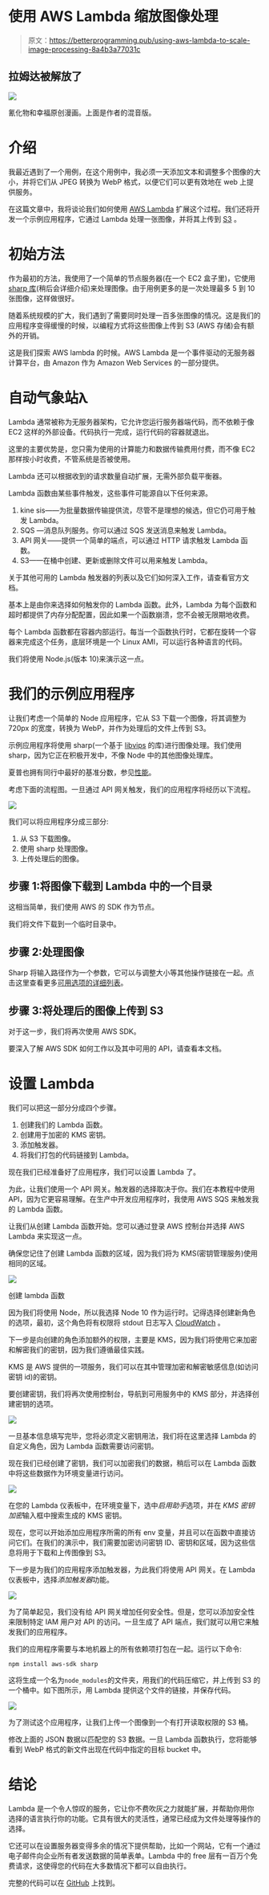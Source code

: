# 使用 AWS Lambda 缩放图像处理

> 原文：<https://betterprogramming.pub/using-aws-lambda-to-scale-image-processing-8a4b3a77031c>

## 拉姆达被解放了

![](img/de082a4ed30d3d0ad04d6e1ac068c2ef.png)

氰化物和幸福原创漫画。上面是作者的混音版。

# 介绍

我最近遇到了一个用例，在这个用例中，我必须一天添加文本和调整多个图像的大小，并将它们从 JPEG 转换为 WebP 格式，以便它们可以更有效地在 web 上提供服务。

在这篇文章中，我将谈论我们如何使用 [AWS Lambda](https://aws.amazon.com/lambda/) 扩展这个过程。我们还将开发一个示例应用程序，它通过 Lambda 处理一张图像，并将其上传到 [S3](https://aws.amazon.com/s3/) 。

# 初始方法

作为最初的方法，我使用了一个简单的节点服务器(在一个 EC2 盒子里)，它使用 [sharp 库](https://github.com/lovell/sharp)(稍后会详细介绍)来处理图像。由于用例更多的是一次处理最多 5 到 10 张图像，这样做很好。

随着系统规模的扩大，我们遇到了需要同时处理一百多张图像的情况。这是我们的应用程序变得缓慢的时候，以编程方式将这些图像上传到 S3 (AWS 存储)会有额外的开销。

这是我们探索 AWS lambda 的时候。AWS Lambda 是一个事件驱动的无服务器计算平台，由 Amazon 作为 Amazon Web Services 的一部分提供。

# 自动气象站λ

Lambda 通常被称为无服务器架构，它允许您运行服务器端代码，而不依赖于像 EC2 这样的外部设备。代码执行一完成，运行代码的容器就退出。

这里的主要优势是，您只需为使用的计算能力和数据传输费用付费，而不像 EC2 那样按小时收费，不管系统是否被使用。

Lambda 还可以根据收到的请求数量自动扩展，无需外部负载平衡器。

Lambda 函数由某些事件触发，这些事件可能源自以下任何来源。

1.  kine sis——为批量数据传输提供流，尽管不是理想的候选，但它仍可用于触发 Lambda。
2.  SQS —消息队列服务。你可以通过 SQS 发送消息来触发 Lambda。
3.  API 网关——提供一个简单的端点，可以通过 HTTP 请求触发 Lambda 函数。
4.  S3——在桶中创建、更新或删除文件可以用来触发 Lambda。

关于其他可用的 Lambda 触发器的列表以及它们如何深入工作，请查看官方文档。

基本上是由你来选择如何触发你的 Lambda 函数。此外，Lambda 为每个函数和超时都提供了内存分配配置，因此如果一个函数崩溃，您不会被无限期地收费。

每个 Lambda 函数都在容器内部运行。每当一个函数执行时，它都在旋转一个容器来完成这个任务，底层环境是一个 Linux AMI，可以运行各种语言的代码。

我们将使用 Node.js(版本 10)来演示这一点。

# 我们的示例应用程序

让我们考虑一个简单的 Node 应用程序，它从 S3 下载一个图像，将其调整为 720px 的宽度，转换为 WebP，并作为处理后的文件上传到 S3。

示例应用程序将使用 sharp(一个基于 [libvips](https://github.com/libvips/libvips) 的库)进行图像处理。我们使用 sharp，因为它正在积极开发中，不像 Node 中的其他图像处理库。

夏普也拥有同行中最好的基准分数，参见[性能](https://sharp.pixelplumbing.com/performance)。

考虑下面的流程图。一旦通过 API 网关触发，我们的应用程序将经历以下流程。

![](img/75c2bb923f79e547e6376889bb3aa94f.png)

我们可以将应用程序分成三部分:

1.  从 S3 下载图像。
2.  使用 sharp 处理图像。
3.  上传处理后的图像。

## 步骤 1:将图像下载到 Lambda 中的一个目录

这相当简单，我们使用 AWS 的 SDK 作为节点。

我们将文件下载到一个临时目录中。

## 步骤 2:处理图像

Sharp 将输入路径作为一个参数，它可以与调整大小等其他操作链接在一起。点击这里查看更多[可用选项的详细列表](https://sharp.pixelplumbing.com/api-constructor)。

## 步骤 3:将处理后的图像上传到 S3

对于这一步，我们将再次使用 AWS SDK。

要深入了解 AWS SDK 如何工作以及其中可用的 API，请查看本文档。

# 设置 Lambda

我们可以把这一部分分成四个步骤。

1.  创建我们的 Lambda 函数。
2.  创建用于加密的 KMS 密钥。
3.  添加触发器。
4.  将我们打包的代码链接到 Lambda。

现在我们已经准备好了应用程序，我们可以设置 Lambda 了。

为此，让我们使用一个 API 网关。触发器的选择取决于你。我们在本教程中使用 API，因为它更容易理解。在生产中开发应用程序时，我使用 AWS SQS 来触发我的 Lambda 函数。

让我们从创建 Lambda 函数开始。您可以通过登录 AWS 控制台并选择 AWS Lambda 来实现这一点。

确保您记住了创建 Lambda 函数的区域，因为我们将为 KMS(密钥管理服务)使用相同的区域。

![](img/907538d0ef008d234c7b3ed49a6b558d.png)

创建 lambda 函数

因为我们将使用 Node，所以我选择 Node 10 作为运行时。记得选择创建新角色的选项，最初，这个角色将有权限将 stdout 日志写入 [CloudWatch](https://aws.amazon.com/cloudwatch/) 。

下一步是向创建的角色添加额外的权限，主要是 KMS，因为我们将使用它来加密和解密我们的密钥，因为我们遵循最佳实践。

KMS 是 AWS 提供的一项服务，我们可以在其中管理加密和解密敏感信息(如访问密钥 id)的密钥。

要创建密钥，我们将再次使用控制台，导航到可用服务中的 KMS 部分，并选择创建密钥的选项。

![](img/02cb15939ee60b822b396631ab448d63.png)

一旦基本信息填写完毕，您将必须定义密钥用法，我们将在这里选择 Lambda 的自定义角色，因为 Lambda 函数需要访问密钥。

现在我们已经创建了密钥，我们可以加密我们的数据，稍后可以在 Lambda 函数中将这些数据作为环境变量进行访问。

![](img/8bcd232c53ce610b27563234e5609590.png)

在您的 Lambda 仪表板中，在环境变量下，选中*启用助手*选项，并在 *KMS 密钥加密*输入框中搜索生成的 KMS 密钥。

现在，您可以开始添加应用程序所需的所有 env 变量，并且可以在函数中直接访问它们。在我们的演示中，我们需要加密访问密钥 ID、密钥和区域，因为这些信息将用于下载和上传图像到 S3。

下一步是为我们的应用程序添加触发器，为此我们将使用 API 网关。在 Lambda 仪表板中，选择*添加触发器*功能。

![](img/21e35b43b7dc59b631be4b0a9b83cddc.png)

为了简单起见，我们没有给 API 网关增加任何安全性。但是，您可以添加安全性来限制特定 IAM 用户对 API 的访问。一旦生成了 API 端点，我们就可以用它来触发我们的应用程序。

我们的应用程序需要与本地机器上的所有依赖项打包在一起。运行以下命令:

```
npm install aws-sdk sharp
```

这将生成一个名为`node_modules`的文件夹，用我们的代码压缩它，并上传到 S3 的一个桶中。如下图所示，用 Lambda 提供这个文件的链接，并保存代码。

![](img/48914fc37f93ab8169cef5426fb1dcd3.png)

为了测试这个应用程序，让我们上传一个图像到一个有打开读取权限的 S3 桶。

修改上面的 JSON 数据以匹配您的 S3 数据。一旦 Lambda 函数执行，您将能够看到 WebP 格式的新文件出现在代码中指定的目标 bucket 中。

# 结论

Lambda 是一个令人惊叹的服务，它让你不费吹灰之力就能扩展，并帮助你用你选择的语言执行你的功能。它具有很大的灵活性，通常已经成为文件处理等操作的选择。

它还可以在设置服务器变得多余的情况下提供帮助，比如一个网站，它有一个通过电子邮件向企业所有者发送数据的简单表单。Lambda 中的 free 层有一百万个免费请求，这使得您的代码在大多数情况下都可以自由执行。

完整的代码可以在 [GitHub](https://github.com/puneeth8994/image-processing-lambda) 上找到。